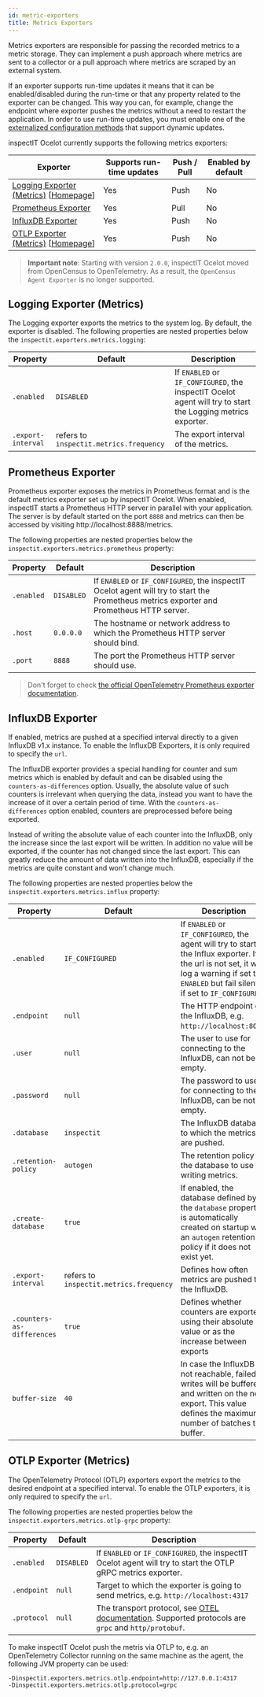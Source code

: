 ```yaml
---
id: metric-exporters
title: Metrics Exporters
---
```


Metrics exporters are responsible for passing the recorded metrics to a metric storage.
They can implement a push approach where metrics are sent to a collector or a pull approach where metrics are scraped by an external system.

If an exporter supports run-time updates it means that it can be enabled/disabled during the run-time or that any property related to the exporter can be changed.
This way you can, for example, change the endpoint where exporter pushes the metrics without a need to restart the application.
In order to use run-time updates, you must enable one of the [externalized configuration methods](configuration/external-configuration-sources) that support dynamic updates.

inspectIT Ocelot currently supports the following metrics exporters:

|Exporter |Supports run-time updates| Push / Pull |Enabled by default|
|---|---|---|---|
|[Logging Exporter (Metrics)](#logging-exporter-metrics) [[Homepage](https://github.com/open-telemetry/opentelemetry-java/blob/main/exporters/logging/src/main/java/io/opentelemetry/exporter/logging/LoggingMetricExporter.java)]|Yes|Push|No|
|[Prometheus Exporter](#prometheus-exporter)|Yes|Pull|No|
|[InfluxDB Exporter](#influxdb-exporter)|Yes|Push|No|
|[OTLP Exporter (Metrics)](#otlp-exporter-metrics) [[Homepage](https://github.com/open-telemetry/opentelemetry-java/tree/main/exporters/otlp/metrics)]|Yes|Push|No|

>**Important note**: Starting with version `2.0.0`, inspectIT Ocelot moved from OpenCensus to OpenTelemetry. As a result, the `OpenCensus Agent Exporter` is no longer supported.

## Logging Exporter (Metrics)

The Logging exporter exports the metrics to the system log. By default, the exporter is disabled. 
The following properties are nested properties below the `inspectit.exporters.metrics.logging`:

|Property |Default| Description
|---|---|---|
|`.enabled`| `DISABLED` |If `ENABLED` or `IF_CONFIGURED`, the inspectIT Ocelot agent will try to start the Logging metrics exporter.
|`.export-interval`|refers to `inspectit.metrics.frequency`|The export interval of the metrics.

## Prometheus Exporter

Prometheus exporter exposes the metrics in Prometheus format and is the default metrics exporter set up by inspectIT Ocelot.
When enabled, inspectIT starts a Prometheus HTTP server in parallel with your application.
The server is by default started on the port `8888` and metrics can then be accessed by visiting http://localhost:8888/metrics.

The following properties are nested properties below the `inspectit.exporters.metrics.prometheus` property:

|Property | Default    | Description
|---|------------|---|
|`.enabled`| `DISABLED` |If `ENABLED` or `IF_CONFIGURED`, the inspectIT Ocelot agent will try to start the Prometheus metrics exporter and Prometheus HTTP server.
|`.host`| `0.0.0.0`  |The hostname or network address to which the Prometheus HTTP server should bind.
|`.port`| `8888`     |The port the Prometheus HTTP server should use.


> Don't forget to check [the official OpenTelemetry Prometheus exporter documentation](https://github.com/open-telemetry/opentelemetry-java/tree/main/exporters/prometheus).

## InfluxDB Exporter
If enabled, metrics are pushed at a specified interval directly to a given InfluxDB v1.x instance.
To enable the InfluxDB Exporters, it is only required to specify the `url`.

The InfluxDB exporter provides a special handling for counter and sum metrics which is enabled by default and can be disabled using the `counters-as-differences` option.
Usually, the absolute value of such counters is irrelevant when querying the data, instead you want to have the increase of it over a certain period of time.
With the `counters-as-differences` option enabled, counters are preprocessed before being exported.

Instead of writing the absolute value of each counter into the InfluxDB, only the increase since the last export will be written.
In addition no value will be exported, if the counter has not changed since the last export.
This can greatly reduce the amount of data written into the InfluxDB, especially if the metrics are quite constant and won't change much.

The following properties are nested properties below the `inspectit.exporters.metrics.influx` property:

|Property | Default                                 | Description|
|---|-----------------------------------------|---|
|`.enabled`| `IF_CONFIGURED`                         |If `ENABLED` or `IF_CONFIGURED`, the agent will try to start the Influx exporter. If the url is not set, it will log a warning if set to `ENABLED` but fail silently if set to `IF_CONFIGURED`.|
|`.endpoint`| `null`                                  |The HTTP endpoint of the InfluxDB, e.g. `http://localhost:8086`.|
|`.user`| `null`                                  | The user to use for connecting to the InfluxDB, can not be empty.|
|`.password`| `null`                                  |The password to use for connecting to the InfluxDB, can be not be empty.|
|`.database`| `inspectit`                             | The InfluxDB database to which the metrics are pushed.|
|`.retention-policy`| `autogen`                               | The retention policy of the database to use for writing metrics.|
|`.create-database`| `true`                                  | If enabled, the database defined by the `database` property is automatically created on startup with an `autogen` retention policy if it does not exist yet.|
|`.export-interval`| refers to `inspectit.metrics.frequency` |Defines how often metrics are pushed to the InfluxDB.|
|<nobr>`.counters-as-differences`</nobr>| `true`                                  |Defines whether counters are exported using their absolute value or as the increase between exports|
|`buffer-size`| `40`                                    | In case the InfluxDB is not reachable, failed writes will be buffered and written on the next export. This value defines the maximum number of batches to buffer.|

## OTLP Exporter (Metrics)

The OpenTelemetry Protocol (OTLP) exporters export the metrics to the desired endpoint at a specified interval. 
To enable the OTLP exporters, it is only required to specify the `url`.

The following properties are nested properties below the `inspectit.exporters.metrics.otlp-grpc` property:

| Property    | Default    | Description                                                                                                                                                                     |
| ----------- |------------|---------------------------------------------------------------------------------------------------------------------------------------------------------------------------------|
| `.enabled`  | `DISABLED` | If `ENABLED` or `IF_CONFIGURED`, the inspectIT Ocelot agent will try to start the OTLP gRPC metrics exporter.                                                                   |
| `.endpoint` | `null`     | Target to which the exporter is going to send metrics, e.g. `http://localhost:4317`                                                                                             |
| `.protocol` | `null`     | The transport protocol, see [OTEL documentation](https://opentelemetry.io/docs/reference/specification/protocol/exporter/). Supported protocols are `grpc` and `http/protobuf`. |

To make inspectIT Ocelot push the metris via OTLP to, e.g. an OpenTelemetry Collector running on the same machine as the agent, the following JVM property can be used:

```
-Dinspectit.exporters.metrics.otlp.endpoint=http://127.0.0.1:4317
-Dinspectit.exporters.metrics.otlp.protocol=grpc
```